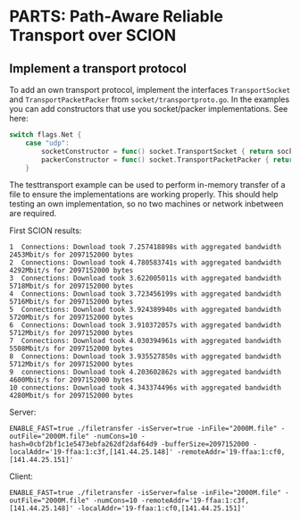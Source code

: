 # PARTS: Path-Aware Reliable Transport over SCION

## Implement a transport protocol
To add an own transport protocol, implement the interfaces `TransportSocket` and `TransportPacketPacker` from `socket/transportproto.go`.
In the examples you can add constructors that use you socket/packer implementations. See here:

```go
switch flags.Net {
	case "udp":
		socketConstructor = func() socket.TransportSocket { return socket.NewUDPTransportSocket() }
		packerConstructor = func() socket.TransportPacketPacker { return socket.NewUDPTransportPacketPacker() }
	}
```

The testtransport example can be used to perform in-memory transfer of a file to ensure
the implementations are working properly. This should help testing an own implementation,
so no two machines or network inbetween are required.

First SCION results:
```
1  Connections: Download took 7.257418898s with aggregated bandwidth 2453Mbit/s for 2097152000 bytes
2  Connections: Download took 4.780583741s with aggregated bandwidth 4292Mbit/s for 2097152000 bytes
3  Connections: Download took 3.622005011s with aggregated bandwidth 5718Mbit/s for 2097152000 bytes
4  Connections: Download took 3.723456199s with aggregated bandwidth 5716Mbit/s for 2097152000 bytes
5  Connections: Download took 3.924389940s with aggregated bandwidth 5720Mbit/s for 2097152000 bytes
6  Connections: Download took 3.910372057s with aggregated bandwidth 5712Mbit/s for 2097152000 bytes
7  Connections: Download took 4.030394961s with aggregated bandwidth 5508Mbit/s for 2097152000 bytes
8  Connections: Download took 3.935527850s with aggregated bandwidth 5712Mbit/s for 2097152000 bytes 
9  connections: Download took 4.203602862s with aggregated bandwidth 4600Mbit/s for 2097152000 bytes 
10 connections: Download took 4.343374496s with aggregated bandwidth 4280Mbit/s for 2097152000 bytes
```

Server:
```
ENABLE_FAST=true ./filetransfer -isServer=true -inFile="2000M.file" -outFile="2000M.file" -numCons=10 -hash=0cbf2bf1c1e5473ebfa262df2daf64d9 -bufferSize=2097152000 -localAddr='19-ffaa:1:c3f,[141.44.25.148]' -remoteAddr='19-ffaa:1:cf0,[141.44.25.151]'
```

Client:
```
ENABLE_FAST=true ./filetransfer -isServer=false -inFile="2000M.file" -outFile="2000M.file" -numCons=10 -remoteAddr='19-ffaa:1:c3f,[141.44.25.148]' -localAddr='19-ffaa:1:cf0,[141.44.25.151]'
```

